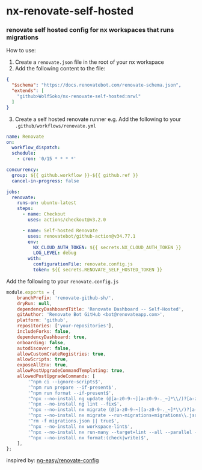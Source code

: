 # nx-renovate-self-hosted

### renovate self hosted config for nx workspaces that runs migrations

How to use:

1. Create a `renovate.json` file in the root of your nx workspace
2. Add the following content to the file:

```json
{
  "$schema": "https://docs.renovatebot.com/renovate-schema.json",
  "extends": [
    "github>WolfSoko/nx-renovate-self-hosted:nrwl"
  ]
}
```

3. Create a self hosted renovate runner
   e.g. Add the following to your `.github/workflows/renovate.yml`

```yaml
name: Renovate
on:
  workflow_dispatch:
  schedule:
    - cron: '0/15 * * * *'

concurrency:
  group: ${{ github.workflow }}-${{ github.ref }}
  cancel-in-progress: false

jobs:
  renovate:
    runs-on: ubuntu-latest
    steps:
      - name: Checkout
        uses: actions/checkout@v3.2.0

      - name: Self-hosted Renovate
        uses: renovatebot/github-action@v34.77.1
        env:
          NX_CLOUD_AUTH_TOKEN: ${{ secrets.NX_CLOUD_AUTH_TOKEN }}
          LOG_LEVEL: debug
        with:
          configurationFile: renovate.config.js
          token: ${{ secrets.RENOVATE_SELF_HOSTED_TOKEN }}
```

Add the following to your `renovate.config.js`

```js
module.exports = {
    branchPrefix: 'renovate-github-sh/',
    dryRun: null,
    dependencyDashboardTitle: 'Renovate Dashboard -- Self-Hosted',
    gitAuthor: 'Renovate Bot GitHub <bot@renovateapp.com>',
    platform: 'github',
    repositories: ['your-repositories'],
    includeForks: false,
    dependencyDashboard: true,
    onboarding: false,
    autodiscover: false,
    allowCustomCrateRegistries: true,
    allowScripts: true,
    exposeAllEnv: true,
    allowPostUpgradeCommandTemplating: true,
    allowedPostUpgradeCommands: [
        '^npm ci --ignore-scripts$',
        '^npm run prepare --if-present$',
        '^npm run format --if-present$',
        '^npx --no-install ng update (@[a-z0-9-~][a-z0-9-._~]*\\/)?[a-z0-9-~][a-z0-9-._~]* --from=\\d+\\.\\d+\\.\\d+ --to=\\d+\\.\\d+\\.\\d+ --migrate-only --allow-dirty --force$',
        '^npx --no-install ng lint --fix$',
        '^npx --no-install nx migrate (@[a-z0-9-~][a-z0-9-._~]*\\/)?[a-z0-9-~][a-z0-9-._~]* --from=(@[a-z0-9-~][a-z0-9-._~]*\\/)?[a-z0-9-~][a-z0-9-._~]*@\\d+\\.\\d+\\.\\d+ --to=(@[a-z0-9-~][a-z0-9-._~]*\\/)?[a-z0-9-~][a-z0-9-._~]*@\\d+\\.\\d+\\.\\d+$ || true$',
        '^npx --no-install nx migrate --run-migrations=migrations\\.json || true$',
        '^rm -f migrations.json || true$',
        '^npx --no-install nx workspace-lint$',
        '^npx --no-install nx run-many --target=lint --all --parallel --fix --skip-nx-cache$',
        '^npx --no-install nx format:(check|write)$',
    ],
};
```

inspired by: [ng-easy/renovate-config ](https://github.com/ng-easy/renovate-config)


